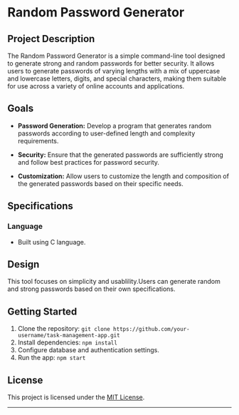 # Random Password Generator 

## Project Description

The Random Password Generator is a simple command-line tool designed to generate strong and random passwords for better security. It allows users to generate passwords of varying lengths with a mix of uppercase and lowercase letters, digits, and special characters, making them suitable for use across a variety of online accounts and applications.

## Goals

- **Password Generation:** Develop a program that generates random passwords according to user-defined length and complexity requirements.

- **Security:** Ensure that the generated passwords are sufficiently strong and follow best practices for password security.

- **Customization:** Allow users to customize the length and composition of the generated passwords based on their specific needs.


## Specifications

### Language

- Built using C language.

## Design

This tool focuses on simplicity and usablility.Users can generate random and strong passwords based on their own specifications.


## Getting Started

1. Clone the repository: `git clone https://github.com/your-username/task-management-app.git`
2. Install dependencies: `npm install`
3. Configure database and authentication settings.
4. Run the app: `npm start`

## License

This project is licensed under the [MIT License](LICENSE).



---
